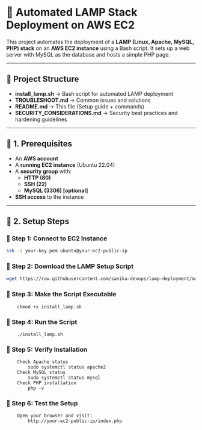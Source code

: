 # 🚀 Automated LAMP Stack Deployment on AWS EC2

This project automates the deployment of a **LAMP (Linux, Apache, MySQL, PHP) stack** on an **AWS EC2 instance** using a Bash script. It sets up a web server with MySQL as the database and hosts a simple PHP page.

---

## 📂 Project Structure

- **install_lamp.sh** → Bash script for automated LAMP deployment
- **TROUBLESHOOT.md** → Common issues and solutions
- **README.md** → This file (Setup guide + commands)
- **SECURITY_CONSIDERATIONS.md** → Security best practices and hardening guidelines 

---

## 📌 1. Prerequisites

- An **AWS account**
- A **running EC2 instance** (Ubuntu 22.04)
- A **security group** with:
  - **HTTP (80)**
  - **SSH (22)**
  - **MySQL (3306) [optional]**
- **SSH access** to the instance

---

## 🔧 2. Setup Steps

### 🔹 Step 1: Connect to EC2 Instance

```bash
ssh -i your-key.pem ubuntu@your-ec2-public-ip
```

### 🔹 Step 2: Download the LAMP Setup Script  
```bash
wget https://raw.githubusercontent.com/sanika-devops/lamp-deployment/main/install_lamp.sh
```

### 🔹 Step 3: Make the Script Executable
```
    chmod +x install_lamp.sh
```

### 🔹 Step 4: Run the Script
```
    ./install_lamp.sh
```

### 🔹 Step 5: Verify Installation
```    
    Check Apache status
        sudo systemctl status apache2
    Check MySQL status
        sudo systemctl status mysql
    Check PHP installation
        php -v
```

### 🔹 Step 6: Test the Setup
```
    Open your browser and visit:
        http://your-ec2-public-ip/index.php
```
